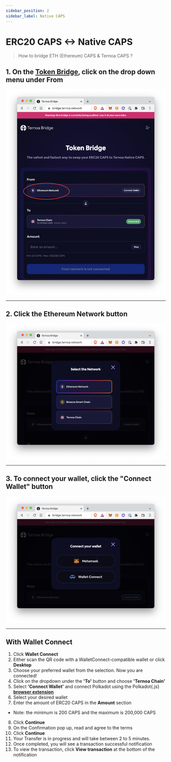 ```yaml
---
sidebar_position: 2
sidebar_label: Native CAPS
---
```


# ERC20 CAPS <-> Native CAPS

> How to bridge ETH (Ethereum) CAPS & Ternoa CAPS ? 

## 1. On the [Token Bridge](https://bridge.ternoa.network/), click on the drop down menu under From

![img-square](./token-bridge-2.png)

___

## 2. Click the Ethereum Network button

![img-square](./token-bridge-3.png)

___

## 3. To connect your wallet, click the "Connect Wallet" button

![img-square](./token-bridge-4.png)

___

## With Wallet Connect

1. Click **Wallet Connect**
2. Either scan the QR code with a WalletConnect-compatible wallet or click **Desktop**
3. Choose your preferred wallet from the selection. Now you are connected!
4. Click on the dropdown under the **'To'** button and choose **'Ternoa Chain'**
5. Select **'Connect Wallet'** and connect Polkadot using the Polkadot{.js} **[browser extension](https://polkadot.js.org/extension/)**
6. Select your desired wallet
7. Enter the amount of ERC20 CAPS in the **Amount** section 
- Note: the minimum is 200 CAPS and the maximum is 200,000 CAPS
8. Click **Continue**
9. On the Confirmation pop up, read and agree to the terms
10. Click **Continue**
11. Your Transfer is in progress and will take between 2 to 5 minutes.
12. Once completed, you will see a transaction successful notification
13. To view the transaction, click **View transaction** at the bottom of the notification
